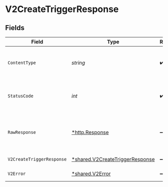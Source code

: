 # V2CreateTriggerResponse


## Fields

| Field                                                                             | Type                                                                              | Required                                                                          | Description                                                                       |
| --------------------------------------------------------------------------------- | --------------------------------------------------------------------------------- | --------------------------------------------------------------------------------- | --------------------------------------------------------------------------------- |
| `ContentType`                                                                     | *string*                                                                          | :heavy_check_mark:                                                                | HTTP response content type for this operation                                     |
| `StatusCode`                                                                      | *int*                                                                             | :heavy_check_mark:                                                                | HTTP response status code for this operation                                      |
| `RawResponse`                                                                     | [*http.Response](https://pkg.go.dev/net/http#Response)                            | :heavy_minus_sign:                                                                | Raw HTTP response; suitable for custom response parsing                           |
| `V2CreateTriggerResponse`                                                         | [*shared.V2CreateTriggerResponse](../../models/shared/v2createtriggerresponse.md) | :heavy_minus_sign:                                                                | Created trigger                                                                   |
| `V2Error`                                                                         | [*shared.V2Error](../../models/shared/v2error.md)                                 | :heavy_minus_sign:                                                                | General error                                                                     |